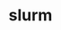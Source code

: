 ---
title: "slurm"
layout: cache
categories: [package, develop]
meta: {"versions": ["23-02-4-1"], "compilers": ["gcc@=11.1.0", "gcc@=11.3.0", "gcc@=11.4.0", "gcc@=7.5.0", "gcc@=9.4.0", "oneapi@=2023.2.0", "oneapi@=2023.2.1"], "oss": ["ubuntu18.04", "ubuntu20.04", "ubuntu22.04"], "platforms": ["linux"], "targets": ["aarch64", "neoverse_v1", "ppc64le", "x86_64_v3"], "stacks": ["e4s", "e4s-arm", "e4s-neoverse_v1", "e4s-oneapi", "e4s-power", "radiuss", "root", "tutorial"], "num_specs": 78, "num_specs_by_stack": {"root": 78, "radiuss": 13, "e4s-arm": 6, "e4s-neoverse_v1": 8, "e4s-power": 13, "e4s": 13, "e4s-oneapi": 12, "tutorial": 13}}
spec_details: [{"hash": "3owxaewdvks4i2jlm5e2annzexumovei", "compiler": "gcc@=7.5.0", "versions": ["23-02-4-1"], "os": "ubuntu18.04", "platform": "linux", "target": "x86_64_v3", "variants": ["build_system=autotools", "~gtk", "~hdf5", "~hwloc", "~mariadb", "~pmix", "+readline", "~restd", "sysconfdir=PREFIX/etc"], "stacks": ["root", "radiuss"], "size": "-", "tarball": "https://binaries.spack.io/develop/build_cache/linux-ubuntu18.04-x86_64_v3/gcc-7.5.0/slurm-23-02-4-1/linux-ubuntu18.04-x86_64_v3-gcc-7.5.0-slurm-23-02-4-1-3owxaewdvks4i2jlm5e2annzexumovei.spack"}, {"hash": "n2bjgrhhrwddkwyfhs27ho7insdvtbgw", "compiler": "gcc@=7.5.0", "versions": ["23-02-4-1"], "os": "ubuntu18.04", "platform": "linux", "target": "x86_64_v3", "variants": ["build_system=autotools", "~gtk", "~hdf5", "~hwloc", "~mariadb", "~pmix", "+readline", "~restd", "sysconfdir=PREFIX/etc"], "stacks": ["root", "radiuss"], "size": "-", "tarball": "https://binaries.spack.io/develop/build_cache/linux-ubuntu18.04-x86_64_v3/gcc-7.5.0/slurm-23-02-4-1/linux-ubuntu18.04-x86_64_v3-gcc-7.5.0-slurm-23-02-4-1-n2bjgrhhrwddkwyfhs27ho7insdvtbgw.spack"}, {"hash": "cbdfc65b4kijqskugrbftyl5s756rgfq", "compiler": "gcc@=7.5.0", "versions": ["23-02-4-1"], "os": "ubuntu18.04", "platform": "linux", "target": "x86_64_v3", "variants": ["build_system=autotools", "~gtk", "~hdf5", "~hwloc", "~mariadb", "~pmix", "+readline", "~restd", "sysconfdir=PREFIX/etc"], "stacks": ["root", "radiuss"], "size": "-", "tarball": "https://binaries.spack.io/develop/build_cache/linux-ubuntu18.04-x86_64_v3/gcc-7.5.0/slurm-23-02-4-1/linux-ubuntu18.04-x86_64_v3-gcc-7.5.0-slurm-23-02-4-1-cbdfc65b4kijqskugrbftyl5s756rgfq.spack"}, {"hash": "2q7zhaws22holjmdf4i6up33tnw3gsui", "compiler": "gcc@=7.5.0", "versions": ["23-02-4-1"], "os": "ubuntu18.04", "platform": "linux", "target": "x86_64_v3", "variants": ["build_system=autotools", "~gtk", "~hdf5", "~hwloc", "~mariadb", "~pmix", "+readline", "~restd", "sysconfdir=PREFIX/etc"], "stacks": ["root", "radiuss"], "size": "-", "tarball": "https://binaries.spack.io/develop/build_cache/linux-ubuntu18.04-x86_64_v3/gcc-7.5.0/slurm-23-02-4-1/linux-ubuntu18.04-x86_64_v3-gcc-7.5.0-slurm-23-02-4-1-2q7zhaws22holjmdf4i6up33tnw3gsui.spack"}, {"hash": "t65meoowscskxndtrjjoy5qei5jzcc4m", "compiler": "gcc@=7.5.0", "versions": ["23-02-4-1"], "os": "ubuntu18.04", "platform": "linux", "target": "x86_64_v3", "variants": ["build_system=autotools", "~gtk", "~hdf5", "~hwloc", "~mariadb", "~pmix", "+readline", "~restd", "sysconfdir=PREFIX/etc"], "stacks": ["root", "radiuss"], "size": "-", "tarball": "https://binaries.spack.io/develop/build_cache/linux-ubuntu18.04-x86_64_v3/gcc-7.5.0/slurm-23-02-4-1/linux-ubuntu18.04-x86_64_v3-gcc-7.5.0-slurm-23-02-4-1-t65meoowscskxndtrjjoy5qei5jzcc4m.spack"}, {"hash": "54nubkt2lnbqbd7watoifsrj3s2pwjee", "compiler": "gcc@=7.5.0", "versions": ["23-02-4-1"], "os": "ubuntu18.04", "platform": "linux", "target": "x86_64_v3", "variants": ["build_system=autotools", "~gtk", "~hdf5", "~hwloc", "~mariadb", "~pmix", "+readline", "~restd", "sysconfdir=PREFIX/etc"], "stacks": ["root", "radiuss"], "size": "-", "tarball": "https://binaries.spack.io/develop/build_cache/linux-ubuntu18.04-x86_64_v3/gcc-7.5.0/slurm-23-02-4-1/linux-ubuntu18.04-x86_64_v3-gcc-7.5.0-slurm-23-02-4-1-54nubkt2lnbqbd7watoifsrj3s2pwjee.spack"}, {"hash": "xmrjvsaocdmstx5tlgdy3wnugbypvcra", "compiler": "gcc@=7.5.0", "versions": ["23-02-4-1"], "os": "ubuntu18.04", "platform": "linux", "target": "x86_64_v3", "variants": ["build_system=autotools", "~gtk", "~hdf5", "~hwloc", "~mariadb", "~pmix", "+readline", "~restd", "sysconfdir=PREFIX/etc"], "stacks": ["root", "radiuss"], "size": "-", "tarball": "https://binaries.spack.io/develop/build_cache/linux-ubuntu18.04-x86_64_v3/gcc-7.5.0/slurm-23-02-4-1/linux-ubuntu18.04-x86_64_v3-gcc-7.5.0-slurm-23-02-4-1-xmrjvsaocdmstx5tlgdy3wnugbypvcra.spack"}, {"hash": "upw3gdywrj722cto2efga55ada63maeh", "compiler": "gcc@=7.5.0", "versions": ["23-02-4-1"], "os": "ubuntu18.04", "platform": "linux", "target": "x86_64_v3", "variants": ["build_system=autotools", "~gtk", "~hdf5", "~hwloc", "~mariadb", "~pmix", "+readline", "~restd", "sysconfdir=PREFIX/etc"], "stacks": ["root", "radiuss"], "size": "-", "tarball": "https://binaries.spack.io/develop/build_cache/linux-ubuntu18.04-x86_64_v3/gcc-7.5.0/slurm-23-02-4-1/linux-ubuntu18.04-x86_64_v3-gcc-7.5.0-slurm-23-02-4-1-upw3gdywrj722cto2efga55ada63maeh.spack"}, {"hash": "7wxvrlwoqgvwqotimerqxjfmkkvi3kz2", "compiler": "gcc@=7.5.0", "versions": ["23-02-4-1"], "os": "ubuntu18.04", "platform": "linux", "target": "x86_64_v3", "variants": ["build_system=autotools", "~gtk", "~hdf5", "~hwloc", "~mariadb", "~pmix", "+readline", "~restd", "sysconfdir=PREFIX/etc"], "stacks": ["root", "radiuss"], "size": "-", "tarball": "https://binaries.spack.io/develop/build_cache/linux-ubuntu18.04-x86_64_v3/gcc-7.5.0/slurm-23-02-4-1/linux-ubuntu18.04-x86_64_v3-gcc-7.5.0-slurm-23-02-4-1-7wxvrlwoqgvwqotimerqxjfmkkvi3kz2.spack"}, {"hash": "24icilatxnaduw2hbqi3pfqqmdczcx43", "compiler": "gcc@=7.5.0", "versions": ["23-02-4-1"], "os": "ubuntu18.04", "platform": "linux", "target": "x86_64_v3", "variants": ["build_system=autotools", "~gtk", "~hdf5", "~hwloc", "~mariadb", "~pmix", "+readline", "~restd", "sysconfdir=PREFIX/etc"], "stacks": ["root", "radiuss"], "size": "-", "tarball": "https://binaries.spack.io/develop/build_cache/linux-ubuntu18.04-x86_64_v3/gcc-7.5.0/slurm-23-02-4-1/linux-ubuntu18.04-x86_64_v3-gcc-7.5.0-slurm-23-02-4-1-24icilatxnaduw2hbqi3pfqqmdczcx43.spack"}, {"hash": "staqrwd7tomxaeihmtwccghg7obcrnwz", "compiler": "gcc@=7.5.0", "versions": ["23-02-4-1"], "os": "ubuntu18.04", "platform": "linux", "target": "x86_64_v3", "variants": ["build_system=autotools", "~gtk", "~hdf5", "~hwloc", "~mariadb", "~pmix", "+readline", "~restd", "sysconfdir=PREFIX/etc"], "stacks": ["root", "radiuss"], "size": "-", "tarball": "https://binaries.spack.io/develop/build_cache/linux-ubuntu18.04-x86_64_v3/gcc-7.5.0/slurm-23-02-4-1/linux-ubuntu18.04-x86_64_v3-gcc-7.5.0-slurm-23-02-4-1-staqrwd7tomxaeihmtwccghg7obcrnwz.spack"}, {"hash": "t5brhtc4lu42afocodiol2d4bl252ams", "compiler": "gcc@=7.5.0", "versions": ["23-02-4-1"], "os": "ubuntu18.04", "platform": "linux", "target": "x86_64_v3", "variants": ["build_system=autotools", "~gtk", "~hdf5", "~hwloc", "~mariadb", "~pmix", "+readline", "~restd", "sysconfdir=PREFIX/etc"], "stacks": ["root", "radiuss"], "size": "-", "tarball": "https://binaries.spack.io/develop/build_cache/linux-ubuntu18.04-x86_64_v3/gcc-7.5.0/slurm-23-02-4-1/linux-ubuntu18.04-x86_64_v3-gcc-7.5.0-slurm-23-02-4-1-t5brhtc4lu42afocodiol2d4bl252ams.spack"}, {"hash": "7zc7756glo3hqynk4n5sq2pi2qkds6k7", "compiler": "gcc@=7.5.0", "versions": ["23-02-4-1"], "os": "ubuntu18.04", "platform": "linux", "target": "x86_64_v3", "variants": ["build_system=autotools", "~gtk", "~hdf5", "~hwloc", "~mariadb", "~pmix", "+readline", "~restd", "sysconfdir=PREFIX/etc"], "stacks": ["root", "radiuss"], "size": "-", "tarball": "https://binaries.spack.io/develop/build_cache/linux-ubuntu18.04-x86_64_v3/gcc-7.5.0/slurm-23-02-4-1/linux-ubuntu18.04-x86_64_v3-gcc-7.5.0-slurm-23-02-4-1-7zc7756glo3hqynk4n5sq2pi2qkds6k7.spack"}, {"hash": "kez7t7kgpuhfk3m422xrqxl3jsdqdlx5", "compiler": "gcc@=11.4.0", "versions": ["23-02-4-1"], "os": "ubuntu20.04", "platform": "linux", "target": "aarch64", "variants": ["build_system=autotools", "~gtk", "~hdf5", "~hwloc", "~mariadb", "~pmix", "+readline", "~restd", "sysconfdir=PREFIX/etc"], "stacks": ["root", "e4s-arm"], "size": "-", "tarball": "https://binaries.spack.io/develop/build_cache/linux-ubuntu20.04-aarch64/gcc-11.4.0/slurm-23-02-4-1/linux-ubuntu20.04-aarch64-gcc-11.4.0-slurm-23-02-4-1-kez7t7kgpuhfk3m422xrqxl3jsdqdlx5.spack"}, {"hash": "zfu7xjml74ozr72cwfdv6kttjhvbufkg", "compiler": "gcc@=11.4.0", "versions": ["23-02-4-1"], "os": "ubuntu20.04", "platform": "linux", "target": "aarch64", "variants": ["build_system=autotools", "~gtk", "~hdf5", "~hwloc", "~mariadb", "~pmix", "+readline", "~restd", "sysconfdir=PREFIX/etc"], "stacks": ["root", "e4s-arm"], "size": "-", "tarball": "https://binaries.spack.io/develop/build_cache/linux-ubuntu20.04-aarch64/gcc-11.4.0/slurm-23-02-4-1/linux-ubuntu20.04-aarch64-gcc-11.4.0-slurm-23-02-4-1-zfu7xjml74ozr72cwfdv6kttjhvbufkg.spack"}, {"hash": "2awhkmjgzskhivmcoycyoi3wjhg3oimv", "compiler": "gcc@=11.4.0", "versions": ["23-02-4-1"], "os": "ubuntu20.04", "platform": "linux", "target": "aarch64", "variants": ["build_system=autotools", "~gtk", "~hdf5", "~hwloc", "~mariadb", "~pmix", "+readline", "~restd", "sysconfdir=PREFIX/etc"], "stacks": ["root", "e4s-arm"], "size": "-", "tarball": "https://binaries.spack.io/develop/build_cache/linux-ubuntu20.04-aarch64/gcc-11.4.0/slurm-23-02-4-1/linux-ubuntu20.04-aarch64-gcc-11.4.0-slurm-23-02-4-1-2awhkmjgzskhivmcoycyoi3wjhg3oimv.spack"}, {"hash": "gu5cv522lvaeibdwqht7tifw4bnxyoyy", "compiler": "gcc@=11.4.0", "versions": ["23-02-4-1"], "os": "ubuntu20.04", "platform": "linux", "target": "aarch64", "variants": ["build_system=autotools", "~gtk", "~hdf5", "~hwloc", "~mariadb", "~pmix", "+readline", "~restd", "sysconfdir=PREFIX/etc"], "stacks": ["root", "e4s-arm"], "size": "-", "tarball": "https://binaries.spack.io/develop/build_cache/linux-ubuntu20.04-aarch64/gcc-11.4.0/slurm-23-02-4-1/linux-ubuntu20.04-aarch64-gcc-11.4.0-slurm-23-02-4-1-gu5cv522lvaeibdwqht7tifw4bnxyoyy.spack"}, {"hash": "uqyj67t37l62odzz2xfehdoztwa2soun", "compiler": "gcc@=11.4.0", "versions": ["23-02-4-1"], "os": "ubuntu20.04", "platform": "linux", "target": "aarch64", "variants": ["build_system=autotools", "~gtk", "~hdf5", "~hwloc", "~mariadb", "~pmix", "+readline", "~restd", "sysconfdir=PREFIX/etc"], "stacks": ["root", "e4s-arm"], "size": "-", "tarball": "https://binaries.spack.io/develop/build_cache/linux-ubuntu20.04-aarch64/gcc-11.4.0/slurm-23-02-4-1/linux-ubuntu20.04-aarch64-gcc-11.4.0-slurm-23-02-4-1-uqyj67t37l62odzz2xfehdoztwa2soun.spack"}, {"hash": "ujd7snrfm234zbzy46zrbnq3abrlvlzn", "compiler": "gcc@=11.4.0", "versions": ["23-02-4-1"], "os": "ubuntu20.04", "platform": "linux", "target": "aarch64", "variants": ["build_system=autotools", "~gtk", "~hdf5", "~hwloc", "~mariadb", "~pmix", "+readline", "~restd", "sysconfdir=PREFIX/etc"], "stacks": ["root", "e4s-arm"], "size": "-", "tarball": "https://binaries.spack.io/develop/build_cache/linux-ubuntu20.04-aarch64/gcc-11.4.0/slurm-23-02-4-1/linux-ubuntu20.04-aarch64-gcc-11.4.0-slurm-23-02-4-1-ujd7snrfm234zbzy46zrbnq3abrlvlzn.spack"}, {"hash": "mvp3azdbxl24fsy7eevptft65hgvl5hp", "compiler": "gcc@=11.4.0", "versions": ["23-02-4-1"], "os": "ubuntu20.04", "platform": "linux", "target": "neoverse_v1", "variants": ["build_system=autotools", "~gtk", "~hdf5", "~hwloc", "~mariadb", "~pmix", "+readline", "~restd", "sysconfdir=PREFIX/etc"], "stacks": ["root", "e4s-neoverse_v1"], "size": "-", "tarball": "https://binaries.spack.io/develop/build_cache/linux-ubuntu20.04-neoverse_v1/gcc-11.4.0/slurm-23-02-4-1/linux-ubuntu20.04-neoverse_v1-gcc-11.4.0-slurm-23-02-4-1-mvp3azdbxl24fsy7eevptft65hgvl5hp.spack"}, {"hash": "dmapljsz265cdzweit2rc2hei6f2fpai", "compiler": "gcc@=11.4.0", "versions": ["23-02-4-1"], "os": "ubuntu20.04", "platform": "linux", "target": "neoverse_v1", "variants": ["build_system=autotools", "~gtk", "~hdf5", "~hwloc", "~mariadb", "~pmix", "+readline", "~restd", "sysconfdir=PREFIX/etc"], "stacks": ["root", "e4s-neoverse_v1"], "size": "-", "tarball": "https://binaries.spack.io/develop/build_cache/linux-ubuntu20.04-neoverse_v1/gcc-11.4.0/slurm-23-02-4-1/linux-ubuntu20.04-neoverse_v1-gcc-11.4.0-slurm-23-02-4-1-dmapljsz265cdzweit2rc2hei6f2fpai.spack"}, {"hash": "y66hxqm6zsmixh2nt6ndebk46lyzeycj", "compiler": "gcc@=11.4.0", "versions": ["23-02-4-1"], "os": "ubuntu20.04", "platform": "linux", "target": "neoverse_v1", "variants": ["build_system=autotools", "~gtk", "~hdf5", "~hwloc", "~mariadb", "~pmix", "+readline", "~restd", "sysconfdir=PREFIX/etc"], "stacks": ["root", "e4s-neoverse_v1"], "size": "-", "tarball": "https://binaries.spack.io/develop/build_cache/linux-ubuntu20.04-neoverse_v1/gcc-11.4.0/slurm-23-02-4-1/linux-ubuntu20.04-neoverse_v1-gcc-11.4.0-slurm-23-02-4-1-y66hxqm6zsmixh2nt6ndebk46lyzeycj.spack"}, {"hash": "4pcvoie7ybihbsjvwjb4vuol632hvsl6", "compiler": "gcc@=11.4.0", "versions": ["23-02-4-1"], "os": "ubuntu20.04", "platform": "linux", "target": "neoverse_v1", "variants": ["build_system=autotools", "~gtk", "~hdf5", "~hwloc", "~mariadb", "~pmix", "+readline", "~restd", "sysconfdir=PREFIX/etc"], "stacks": ["root", "e4s-neoverse_v1"], "size": "-", "tarball": "https://binaries.spack.io/develop/build_cache/linux-ubuntu20.04-neoverse_v1/gcc-11.4.0/slurm-23-02-4-1/linux-ubuntu20.04-neoverse_v1-gcc-11.4.0-slurm-23-02-4-1-4pcvoie7ybihbsjvwjb4vuol632hvsl6.spack"}, {"hash": "psvbu4wbgwu7jbti4ojbjtb3caawrepq", "compiler": "gcc@=11.4.0", "versions": ["23-02-4-1"], "os": "ubuntu20.04", "platform": "linux", "target": "neoverse_v1", "variants": ["build_system=autotools", "~gtk", "~hdf5", "~hwloc", "~mariadb", "~pmix", "+readline", "~restd", "sysconfdir=PREFIX/etc"], "stacks": ["root", "e4s-neoverse_v1"], "size": "-", "tarball": "https://binaries.spack.io/develop/build_cache/linux-ubuntu20.04-neoverse_v1/gcc-11.4.0/slurm-23-02-4-1/linux-ubuntu20.04-neoverse_v1-gcc-11.4.0-slurm-23-02-4-1-psvbu4wbgwu7jbti4ojbjtb3caawrepq.spack"}, {"hash": "auhzryeks753akbmhxzggnjagyi5og7k", "compiler": "gcc@=11.4.0", "versions": ["23-02-4-1"], "os": "ubuntu20.04", "platform": "linux", "target": "neoverse_v1", "variants": ["build_system=autotools", "~gtk", "~hdf5", "~hwloc", "~mariadb", "~pmix", "+readline", "~restd", "sysconfdir=PREFIX/etc"], "stacks": ["root", "e4s-neoverse_v1"], "size": "-", "tarball": "https://binaries.spack.io/develop/build_cache/linux-ubuntu20.04-neoverse_v1/gcc-11.4.0/slurm-23-02-4-1/linux-ubuntu20.04-neoverse_v1-gcc-11.4.0-slurm-23-02-4-1-auhzryeks753akbmhxzggnjagyi5og7k.spack"}, {"hash": "ljywyqqbhm2n4dwx42kyos4oiasiyj2e", "compiler": "gcc@=11.4.0", "versions": ["23-02-4-1"], "os": "ubuntu20.04", "platform": "linux", "target": "neoverse_v1", "variants": ["build_system=autotools", "~gtk", "~hdf5", "~hwloc", "~mariadb", "~pmix", "+readline", "~restd", "sysconfdir=PREFIX/etc"], "stacks": ["root", "e4s-neoverse_v1"], "size": "-", "tarball": "https://binaries.spack.io/develop/build_cache/linux-ubuntu20.04-neoverse_v1/gcc-11.4.0/slurm-23-02-4-1/linux-ubuntu20.04-neoverse_v1-gcc-11.4.0-slurm-23-02-4-1-ljywyqqbhm2n4dwx42kyos4oiasiyj2e.spack"}, {"hash": "la73ojjnawve5cjvnkkbv3fmoxgptkkn", "compiler": "gcc@=11.4.0", "versions": ["23-02-4-1"], "os": "ubuntu20.04", "platform": "linux", "target": "neoverse_v1", "variants": ["build_system=autotools", "~gtk", "~hdf5", "~hwloc", "~mariadb", "~pmix", "+readline", "~restd", "sysconfdir=PREFIX/etc"], "stacks": ["root", "e4s-neoverse_v1"], "size": "-", "tarball": "https://binaries.spack.io/develop/build_cache/linux-ubuntu20.04-neoverse_v1/gcc-11.4.0/slurm-23-02-4-1/linux-ubuntu20.04-neoverse_v1-gcc-11.4.0-slurm-23-02-4-1-la73ojjnawve5cjvnkkbv3fmoxgptkkn.spack"}, {"hash": "2gsltldcxt3ntzycosjh3n7rbrvbwqqx", "compiler": "gcc@=11.1.0", "versions": ["23-02-4-1"], "os": "ubuntu20.04", "platform": "linux", "target": "ppc64le", "variants": ["build_system=autotools", "~gtk", "~hdf5", "~hwloc", "~mariadb", "~pmix", "+readline", "~restd", "sysconfdir=PREFIX/etc"], "stacks": ["root", "e4s-power"], "size": "-", "tarball": "https://binaries.spack.io/develop/build_cache/linux-ubuntu20.04-ppc64le/gcc-11.1.0/slurm-23-02-4-1/linux-ubuntu20.04-ppc64le-gcc-11.1.0-slurm-23-02-4-1-2gsltldcxt3ntzycosjh3n7rbrvbwqqx.spack"}, {"hash": "owqrmimpe7lhjuxmmcrnes42nna23ehe", "compiler": "gcc@=9.4.0", "versions": ["23-02-4-1"], "os": "ubuntu20.04", "platform": "linux", "target": "ppc64le", "variants": ["build_system=autotools", "~gtk", "~hdf5", "~hwloc", "~mariadb", "~pmix", "+readline", "~restd", "sysconfdir=PREFIX/etc"], "stacks": ["root", "e4s-power"], "size": "-", "tarball": "https://binaries.spack.io/develop/build_cache/linux-ubuntu20.04-ppc64le/gcc-9.4.0/slurm-23-02-4-1/linux-ubuntu20.04-ppc64le-gcc-9.4.0-slurm-23-02-4-1-owqrmimpe7lhjuxmmcrnes42nna23ehe.spack"}, {"hash": "tk6gwjihhuhjyxsu4dmzo5injzho5f55", "compiler": "gcc@=9.4.0", "versions": ["23-02-4-1"], "os": "ubuntu20.04", "platform": "linux", "target": "ppc64le", "variants": ["build_system=autotools", "~gtk", "~hdf5", "~hwloc", "~mariadb", "~pmix", "+readline", "~restd", "sysconfdir=PREFIX/etc"], "stacks": ["root", "e4s-power"], "size": "-", "tarball": "https://binaries.spack.io/develop/build_cache/linux-ubuntu20.04-ppc64le/gcc-9.4.0/slurm-23-02-4-1/linux-ubuntu20.04-ppc64le-gcc-9.4.0-slurm-23-02-4-1-tk6gwjihhuhjyxsu4dmzo5injzho5f55.spack"}, {"hash": "gsx4ywh3vrzxzqdckfajympmwik4wusn", "compiler": "gcc@=9.4.0", "versions": ["23-02-4-1"], "os": "ubuntu20.04", "platform": "linux", "target": "ppc64le", "variants": ["build_system=autotools", "~gtk", "~hdf5", "~hwloc", "~mariadb", "~pmix", "+readline", "~restd", "sysconfdir=PREFIX/etc"], "stacks": ["root", "e4s-power"], "size": "-", "tarball": "https://binaries.spack.io/develop/build_cache/linux-ubuntu20.04-ppc64le/gcc-9.4.0/slurm-23-02-4-1/linux-ubuntu20.04-ppc64le-gcc-9.4.0-slurm-23-02-4-1-gsx4ywh3vrzxzqdckfajympmwik4wusn.spack"}, {"hash": "5ybo3rfut5bzofvec7rvwzyfyz7r72gn", "compiler": "gcc@=9.4.0", "versions": ["23-02-4-1"], "os": "ubuntu20.04", "platform": "linux", "target": "ppc64le", "variants": ["build_system=autotools", "~gtk", "~hdf5", "~hwloc", "~mariadb", "~pmix", "+readline", "~restd", "sysconfdir=PREFIX/etc"], "stacks": ["root", "e4s-power"], "size": "-", "tarball": "https://binaries.spack.io/develop/build_cache/linux-ubuntu20.04-ppc64le/gcc-9.4.0/slurm-23-02-4-1/linux-ubuntu20.04-ppc64le-gcc-9.4.0-slurm-23-02-4-1-5ybo3rfut5bzofvec7rvwzyfyz7r72gn.spack"}, {"hash": "shk3ug2cu2pnxsr4rlf3xzzf626m2nl6", "compiler": "gcc@=9.4.0", "versions": ["23-02-4-1"], "os": "ubuntu20.04", "platform": "linux", "target": "ppc64le", "variants": ["build_system=autotools", "~gtk", "~hdf5", "~hwloc", "~mariadb", "~pmix", "+readline", "~restd", "sysconfdir=PREFIX/etc"], "stacks": ["root", "e4s-power"], "size": "-", "tarball": "https://binaries.spack.io/develop/build_cache/linux-ubuntu20.04-ppc64le/gcc-9.4.0/slurm-23-02-4-1/linux-ubuntu20.04-ppc64le-gcc-9.4.0-slurm-23-02-4-1-shk3ug2cu2pnxsr4rlf3xzzf626m2nl6.spack"}, {"hash": "644rvewpq7hzabx7cd2weg5l74jr47dh", "compiler": "gcc@=9.4.0", "versions": ["23-02-4-1"], "os": "ubuntu20.04", "platform": "linux", "target": "ppc64le", "variants": ["build_system=autotools", "~gtk", "~hdf5", "~hwloc", "~mariadb", "~pmix", "+readline", "~restd", "sysconfdir=PREFIX/etc"], "stacks": ["root", "e4s-power"], "size": "-", "tarball": "https://binaries.spack.io/develop/build_cache/linux-ubuntu20.04-ppc64le/gcc-9.4.0/slurm-23-02-4-1/linux-ubuntu20.04-ppc64le-gcc-9.4.0-slurm-23-02-4-1-644rvewpq7hzabx7cd2weg5l74jr47dh.spack"}, {"hash": "b7antjoynjznm777tlwifvs6pwkvjrsm", "compiler": "gcc@=9.4.0", "versions": ["23-02-4-1"], "os": "ubuntu20.04", "platform": "linux", "target": "ppc64le", "variants": ["build_system=autotools", "~gtk", "~hdf5", "~hwloc", "~mariadb", "~pmix", "+readline", "~restd", "sysconfdir=PREFIX/etc"], "stacks": ["root", "e4s-power"], "size": "-", "tarball": "https://binaries.spack.io/develop/build_cache/linux-ubuntu20.04-ppc64le/gcc-9.4.0/slurm-23-02-4-1/linux-ubuntu20.04-ppc64le-gcc-9.4.0-slurm-23-02-4-1-b7antjoynjznm777tlwifvs6pwkvjrsm.spack"}, {"hash": "kam7qnl3prq4inbk4c4u2uysvwqdhbvc", "compiler": "gcc@=9.4.0", "versions": ["23-02-4-1"], "os": "ubuntu20.04", "platform": "linux", "target": "ppc64le", "variants": ["build_system=autotools", "~gtk", "~hdf5", "~hwloc", "~mariadb", "~pmix", "+readline", "~restd", "sysconfdir=PREFIX/etc"], "stacks": ["root", "e4s-power"], "size": "-", "tarball": "https://binaries.spack.io/develop/build_cache/linux-ubuntu20.04-ppc64le/gcc-9.4.0/slurm-23-02-4-1/linux-ubuntu20.04-ppc64le-gcc-9.4.0-slurm-23-02-4-1-kam7qnl3prq4inbk4c4u2uysvwqdhbvc.spack"}, {"hash": "gvveebkk4asoyf7kocdxunbhe2prmzfy", "compiler": "gcc@=9.4.0", "versions": ["23-02-4-1"], "os": "ubuntu20.04", "platform": "linux", "target": "ppc64le", "variants": ["build_system=autotools", "~gtk", "~hdf5", "~hwloc", "~mariadb", "~pmix", "+readline", "~restd", "sysconfdir=PREFIX/etc"], "stacks": ["root", "e4s-power"], "size": "-", "tarball": "https://binaries.spack.io/develop/build_cache/linux-ubuntu20.04-ppc64le/gcc-9.4.0/slurm-23-02-4-1/linux-ubuntu20.04-ppc64le-gcc-9.4.0-slurm-23-02-4-1-gvveebkk4asoyf7kocdxunbhe2prmzfy.spack"}, {"hash": "dcbsmufyqqrgt5mrk7ozuahcl6qpylds", "compiler": "gcc@=9.4.0", "versions": ["23-02-4-1"], "os": "ubuntu20.04", "platform": "linux", "target": "ppc64le", "variants": ["build_system=autotools", "~gtk", "~hdf5", "~hwloc", "~mariadb", "~pmix", "+readline", "~restd", "sysconfdir=PREFIX/etc"], "stacks": ["root", "e4s-power"], "size": "-", "tarball": "https://binaries.spack.io/develop/build_cache/linux-ubuntu20.04-ppc64le/gcc-9.4.0/slurm-23-02-4-1/linux-ubuntu20.04-ppc64le-gcc-9.4.0-slurm-23-02-4-1-dcbsmufyqqrgt5mrk7ozuahcl6qpylds.spack"}, {"hash": "vapae4czdxbvnuce457l2g6vlitpt3pr", "compiler": "gcc@=9.4.0", "versions": ["23-02-4-1"], "os": "ubuntu20.04", "platform": "linux", "target": "ppc64le", "variants": ["build_system=autotools", "~gtk", "~hdf5", "~hwloc", "~mariadb", "~pmix", "+readline", "~restd", "sysconfdir=PREFIX/etc"], "stacks": ["root", "e4s-power"], "size": "-", "tarball": "https://binaries.spack.io/develop/build_cache/linux-ubuntu20.04-ppc64le/gcc-9.4.0/slurm-23-02-4-1/linux-ubuntu20.04-ppc64le-gcc-9.4.0-slurm-23-02-4-1-vapae4czdxbvnuce457l2g6vlitpt3pr.spack"}, {"hash": "zeszlx7fdsobi36edcnv2mpzc6ma5eui", "compiler": "gcc@=9.4.0", "versions": ["23-02-4-1"], "os": "ubuntu20.04", "platform": "linux", "target": "ppc64le", "variants": ["build_system=autotools", "~gtk", "~hdf5", "~hwloc", "~mariadb", "~pmix", "+readline", "~restd", "sysconfdir=PREFIX/etc"], "stacks": ["root", "e4s-power"], "size": "-", "tarball": "https://binaries.spack.io/develop/build_cache/linux-ubuntu20.04-ppc64le/gcc-9.4.0/slurm-23-02-4-1/linux-ubuntu20.04-ppc64le-gcc-9.4.0-slurm-23-02-4-1-zeszlx7fdsobi36edcnv2mpzc6ma5eui.spack"}, {"hash": "o3okffpfgvy35jex5wnp665llscsosbt", "compiler": "gcc@=11.1.0", "versions": ["23-02-4-1"], "os": "ubuntu20.04", "platform": "linux", "target": "x86_64_v3", "variants": ["build_system=autotools", "~gtk", "~hdf5", "~hwloc", "~mariadb", "~pmix", "+readline", "~restd", "sysconfdir=PREFIX/etc"], "stacks": ["root", "e4s"], "size": "-", "tarball": "https://binaries.spack.io/develop/build_cache/linux-ubuntu20.04-x86_64_v3/gcc-11.1.0/slurm-23-02-4-1/linux-ubuntu20.04-x86_64_v3-gcc-11.1.0-slurm-23-02-4-1-o3okffpfgvy35jex5wnp665llscsosbt.spack"}, {"hash": "gkuinlvephqday6nrycrl4ol3rtrgpiw", "compiler": "gcc@=11.4.0", "versions": ["23-02-4-1"], "os": "ubuntu20.04", "platform": "linux", "target": "x86_64_v3", "variants": ["build_system=autotools", "~gtk", "~hdf5", "~hwloc", "~mariadb", "~pmix", "+readline", "~restd", "sysconfdir=PREFIX/etc"], "stacks": ["root", "e4s"], "size": "-", "tarball": "https://binaries.spack.io/develop/build_cache/linux-ubuntu20.04-x86_64_v3/gcc-11.4.0/slurm-23-02-4-1/linux-ubuntu20.04-x86_64_v3-gcc-11.4.0-slurm-23-02-4-1-gkuinlvephqday6nrycrl4ol3rtrgpiw.spack"}, {"hash": "qihmxq4veqng5uv7liwhhzesdv3alixe", "compiler": "gcc@=11.4.0", "versions": ["23-02-4-1"], "os": "ubuntu20.04", "platform": "linux", "target": "x86_64_v3", "variants": ["build_system=autotools", "~gtk", "~hdf5", "~hwloc", "~mariadb", "~pmix", "+readline", "~restd", "sysconfdir=PREFIX/etc"], "stacks": ["root", "e4s"], "size": "-", "tarball": "https://binaries.spack.io/develop/build_cache/linux-ubuntu20.04-x86_64_v3/gcc-11.4.0/slurm-23-02-4-1/linux-ubuntu20.04-x86_64_v3-gcc-11.4.0-slurm-23-02-4-1-qihmxq4veqng5uv7liwhhzesdv3alixe.spack"}, {"hash": "czwvf42jv4il6gbybyy7maf3xpx7g7yf", "compiler": "gcc@=11.4.0", "versions": ["23-02-4-1"], "os": "ubuntu20.04", "platform": "linux", "target": "x86_64_v3", "variants": ["build_system=autotools", "~gtk", "~hdf5", "~hwloc", "~mariadb", "~pmix", "+readline", "~restd", "sysconfdir=PREFIX/etc"], "stacks": ["root", "e4s"], "size": "-", "tarball": "https://binaries.spack.io/develop/build_cache/linux-ubuntu20.04-x86_64_v3/gcc-11.4.0/slurm-23-02-4-1/linux-ubuntu20.04-x86_64_v3-gcc-11.4.0-slurm-23-02-4-1-czwvf42jv4il6gbybyy7maf3xpx7g7yf.spack"}, {"hash": "adrclmmntzrxtt4jcf445kjyobwjozkj", "compiler": "gcc@=11.4.0", "versions": ["23-02-4-1"], "os": "ubuntu20.04", "platform": "linux", "target": "x86_64_v3", "variants": ["build_system=autotools", "~gtk", "~hdf5", "~hwloc", "~mariadb", "~pmix", "+readline", "~restd", "sysconfdir=PREFIX/etc"], "stacks": ["root", "e4s"], "size": "-", "tarball": "https://binaries.spack.io/develop/build_cache/linux-ubuntu20.04-x86_64_v3/gcc-11.4.0/slurm-23-02-4-1/linux-ubuntu20.04-x86_64_v3-gcc-11.4.0-slurm-23-02-4-1-adrclmmntzrxtt4jcf445kjyobwjozkj.spack"}, {"hash": "v7iuzbjgyts6zwsdfexs44tn7q35kiij", "compiler": "gcc@=11.4.0", "versions": ["23-02-4-1"], "os": "ubuntu20.04", "platform": "linux", "target": "x86_64_v3", "variants": ["build_system=autotools", "~gtk", "~hdf5", "~hwloc", "~mariadb", "~pmix", "+readline", "~restd", "sysconfdir=PREFIX/etc"], "stacks": ["root", "e4s"], "size": "-", "tarball": "https://binaries.spack.io/develop/build_cache/linux-ubuntu20.04-x86_64_v3/gcc-11.4.0/slurm-23-02-4-1/linux-ubuntu20.04-x86_64_v3-gcc-11.4.0-slurm-23-02-4-1-v7iuzbjgyts6zwsdfexs44tn7q35kiij.spack"}, {"hash": "tejy77his3te455hmlclms5jfrzfyupc", "compiler": "gcc@=11.4.0", "versions": ["23-02-4-1"], "os": "ubuntu20.04", "platform": "linux", "target": "x86_64_v3", "variants": ["build_system=autotools", "~gtk", "~hdf5", "~hwloc", "~mariadb", "~pmix", "+readline", "~restd", "sysconfdir=PREFIX/etc"], "stacks": ["root", "e4s"], "size": "-", "tarball": "https://binaries.spack.io/develop/build_cache/linux-ubuntu20.04-x86_64_v3/gcc-11.4.0/slurm-23-02-4-1/linux-ubuntu20.04-x86_64_v3-gcc-11.4.0-slurm-23-02-4-1-tejy77his3te455hmlclms5jfrzfyupc.spack"}, {"hash": "c3bpq6mj63x76nexdsaxpemqceysw37k", "compiler": "gcc@=11.4.0", "versions": ["23-02-4-1"], "os": "ubuntu20.04", "platform": "linux", "target": "x86_64_v3", "variants": ["build_system=autotools", "~gtk", "~hdf5", "~hwloc", "~mariadb", "~pmix", "+readline", "~restd", "sysconfdir=PREFIX/etc"], "stacks": ["root", "e4s"], "size": "-", "tarball": "https://binaries.spack.io/develop/build_cache/linux-ubuntu20.04-x86_64_v3/gcc-11.4.0/slurm-23-02-4-1/linux-ubuntu20.04-x86_64_v3-gcc-11.4.0-slurm-23-02-4-1-c3bpq6mj63x76nexdsaxpemqceysw37k.spack"}, {"hash": "bewzie2tyrytvx4xs4vzt6xgzjoylw7l", "compiler": "gcc@=11.4.0", "versions": ["23-02-4-1"], "os": "ubuntu20.04", "platform": "linux", "target": "x86_64_v3", "variants": ["build_system=autotools", "~gtk", "~hdf5", "~hwloc", "~mariadb", "~pmix", "+readline", "~restd", "sysconfdir=PREFIX/etc"], "stacks": ["root", "e4s"], "size": "-", "tarball": "https://binaries.spack.io/develop/build_cache/linux-ubuntu20.04-x86_64_v3/gcc-11.4.0/slurm-23-02-4-1/linux-ubuntu20.04-x86_64_v3-gcc-11.4.0-slurm-23-02-4-1-bewzie2tyrytvx4xs4vzt6xgzjoylw7l.spack"}, {"hash": "bgzys52ntiqbsc2kz2ilhzabc56tjstb", "compiler": "gcc@=11.4.0", "versions": ["23-02-4-1"], "os": "ubuntu20.04", "platform": "linux", "target": "x86_64_v3", "variants": ["build_system=autotools", "~gtk", "~hdf5", "~hwloc", "~mariadb", "~pmix", "+readline", "~restd", "sysconfdir=PREFIX/etc"], "stacks": ["root", "e4s"], "size": "-", "tarball": "https://binaries.spack.io/develop/build_cache/linux-ubuntu20.04-x86_64_v3/gcc-11.4.0/slurm-23-02-4-1/linux-ubuntu20.04-x86_64_v3-gcc-11.4.0-slurm-23-02-4-1-bgzys52ntiqbsc2kz2ilhzabc56tjstb.spack"}, {"hash": "cgazydz574sm4jndrdg2hutcqqcmfcak", "compiler": "gcc@=11.4.0", "versions": ["23-02-4-1"], "os": "ubuntu20.04", "platform": "linux", "target": "x86_64_v3", "variants": ["build_system=autotools", "~gtk", "~hdf5", "~hwloc", "~mariadb", "~pmix", "+readline", "~restd", "sysconfdir=PREFIX/etc"], "stacks": ["root", "e4s"], "size": "-", "tarball": "https://binaries.spack.io/develop/build_cache/linux-ubuntu20.04-x86_64_v3/gcc-11.4.0/slurm-23-02-4-1/linux-ubuntu20.04-x86_64_v3-gcc-11.4.0-slurm-23-02-4-1-cgazydz574sm4jndrdg2hutcqqcmfcak.spack"}, {"hash": "prhamh6w237gjesyfhfgngbs5ua7rkai", "compiler": "gcc@=11.4.0", "versions": ["23-02-4-1"], "os": "ubuntu20.04", "platform": "linux", "target": "x86_64_v3", "variants": ["build_system=autotools", "~gtk", "~hdf5", "~hwloc", "~mariadb", "~pmix", "+readline", "~restd", "sysconfdir=PREFIX/etc"], "stacks": ["root", "e4s"], "size": "-", "tarball": "https://binaries.spack.io/develop/build_cache/linux-ubuntu20.04-x86_64_v3/gcc-11.4.0/slurm-23-02-4-1/linux-ubuntu20.04-x86_64_v3-gcc-11.4.0-slurm-23-02-4-1-prhamh6w237gjesyfhfgngbs5ua7rkai.spack"}, {"hash": "e5dv2t56iphe2htciuk2acaest2pzm2p", "compiler": "gcc@=11.4.0", "versions": ["23-02-4-1"], "os": "ubuntu20.04", "platform": "linux", "target": "x86_64_v3", "variants": ["build_system=autotools", "~gtk", "~hdf5", "~hwloc", "~mariadb", "~pmix", "+readline", "~restd", "sysconfdir=PREFIX/etc"], "stacks": ["root", "e4s"], "size": "-", "tarball": "https://binaries.spack.io/develop/build_cache/linux-ubuntu20.04-x86_64_v3/gcc-11.4.0/slurm-23-02-4-1/linux-ubuntu20.04-x86_64_v3-gcc-11.4.0-slurm-23-02-4-1-e5dv2t56iphe2htciuk2acaest2pzm2p.spack"}, {"hash": "enu67ybn3pu2xbhniifkstsndicvbvo4", "compiler": "oneapi@=2023.2.0", "versions": ["23-02-4-1"], "os": "ubuntu20.04", "platform": "linux", "target": "x86_64_v3", "variants": ["build_system=autotools", "~gtk", "~hdf5", "~hwloc", "~mariadb", "~pmix", "+readline", "~restd", "sysconfdir=PREFIX/etc"], "stacks": ["root", "e4s-oneapi"], "size": "-", "tarball": "https://binaries.spack.io/develop/build_cache/linux-ubuntu20.04-x86_64_v3/oneapi-2023.2.0/slurm-23-02-4-1/linux-ubuntu20.04-x86_64_v3-oneapi-2023.2.0-slurm-23-02-4-1-enu67ybn3pu2xbhniifkstsndicvbvo4.spack"}, {"hash": "33udp2s4wu4fgynfw4dcbohshmq4mtrx", "compiler": "oneapi@=2023.2.1", "versions": ["23-02-4-1"], "os": "ubuntu20.04", "platform": "linux", "target": "x86_64_v3", "variants": ["build_system=autotools", "~gtk", "~hdf5", "~hwloc", "~mariadb", "~pmix", "+readline", "~restd", "sysconfdir=PREFIX/etc"], "stacks": ["root", "e4s-oneapi"], "size": "-", "tarball": "https://binaries.spack.io/develop/build_cache/linux-ubuntu20.04-x86_64_v3/oneapi-2023.2.1/slurm-23-02-4-1/linux-ubuntu20.04-x86_64_v3-oneapi-2023.2.1-slurm-23-02-4-1-33udp2s4wu4fgynfw4dcbohshmq4mtrx.spack"}, {"hash": "r7cpclfcrpu5tkuvmfqkeyatwrzrxkg4", "compiler": "oneapi@=2023.2.1", "versions": ["23-02-4-1"], "os": "ubuntu20.04", "platform": "linux", "target": "x86_64_v3", "variants": ["build_system=autotools", "~gtk", "~hdf5", "~hwloc", "~mariadb", "~pmix", "+readline", "~restd", "sysconfdir=PREFIX/etc"], "stacks": ["root", "e4s-oneapi"], "size": "-", "tarball": "https://binaries.spack.io/develop/build_cache/linux-ubuntu20.04-x86_64_v3/oneapi-2023.2.1/slurm-23-02-4-1/linux-ubuntu20.04-x86_64_v3-oneapi-2023.2.1-slurm-23-02-4-1-r7cpclfcrpu5tkuvmfqkeyatwrzrxkg4.spack"}, {"hash": "wnc5popck53ck4lavmtatwhjwldgcjga", "compiler": "oneapi@=2023.2.1", "versions": ["23-02-4-1"], "os": "ubuntu20.04", "platform": "linux", "target": "x86_64_v3", "variants": ["build_system=autotools", "~gtk", "~hdf5", "~hwloc", "~mariadb", "~pmix", "+readline", "~restd", "sysconfdir=PREFIX/etc"], "stacks": ["root", "e4s-oneapi"], "size": "-", "tarball": "https://binaries.spack.io/develop/build_cache/linux-ubuntu20.04-x86_64_v3/oneapi-2023.2.1/slurm-23-02-4-1/linux-ubuntu20.04-x86_64_v3-oneapi-2023.2.1-slurm-23-02-4-1-wnc5popck53ck4lavmtatwhjwldgcjga.spack"}, {"hash": "jjpwx65jbav576k2rsda2bl4dpo7lbbj", "compiler": "oneapi@=2023.2.1", "versions": ["23-02-4-1"], "os": "ubuntu20.04", "platform": "linux", "target": "x86_64_v3", "variants": ["build_system=autotools", "~gtk", "~hdf5", "~hwloc", "~mariadb", "~pmix", "+readline", "~restd", "sysconfdir=PREFIX/etc"], "stacks": ["root", "e4s-oneapi"], "size": "-", "tarball": "https://binaries.spack.io/develop/build_cache/linux-ubuntu20.04-x86_64_v3/oneapi-2023.2.1/slurm-23-02-4-1/linux-ubuntu20.04-x86_64_v3-oneapi-2023.2.1-slurm-23-02-4-1-jjpwx65jbav576k2rsda2bl4dpo7lbbj.spack"}, {"hash": "7h3psygedlozeuforc4tw7kebwhrado7", "compiler": "oneapi@=2023.2.1", "versions": ["23-02-4-1"], "os": "ubuntu20.04", "platform": "linux", "target": "x86_64_v3", "variants": ["build_system=autotools", "~gtk", "~hdf5", "~hwloc", "~mariadb", "~pmix", "+readline", "~restd", "sysconfdir=PREFIX/etc"], "stacks": ["root", "e4s-oneapi"], "size": "-", "tarball": "https://binaries.spack.io/develop/build_cache/linux-ubuntu20.04-x86_64_v3/oneapi-2023.2.1/slurm-23-02-4-1/linux-ubuntu20.04-x86_64_v3-oneapi-2023.2.1-slurm-23-02-4-1-7h3psygedlozeuforc4tw7kebwhrado7.spack"}, {"hash": "5qo274g37j6gnfkesiga4wephejxfqm6", "compiler": "oneapi@=2023.2.1", "versions": ["23-02-4-1"], "os": "ubuntu20.04", "platform": "linux", "target": "x86_64_v3", "variants": ["build_system=autotools", "~gtk", "~hdf5", "~hwloc", "~mariadb", "~pmix", "+readline", "~restd", "sysconfdir=PREFIX/etc"], "stacks": ["root", "e4s-oneapi"], "size": "-", "tarball": "https://binaries.spack.io/develop/build_cache/linux-ubuntu20.04-x86_64_v3/oneapi-2023.2.1/slurm-23-02-4-1/linux-ubuntu20.04-x86_64_v3-oneapi-2023.2.1-slurm-23-02-4-1-5qo274g37j6gnfkesiga4wephejxfqm6.spack"}, {"hash": "ejkcydvpbpjybdrnl63kcr4guqueqbhr", "compiler": "oneapi@=2023.2.1", "versions": ["23-02-4-1"], "os": "ubuntu20.04", "platform": "linux", "target": "x86_64_v3", "variants": ["build_system=autotools", "~gtk", "~hdf5", "~hwloc", "~mariadb", "~pmix", "+readline", "~restd", "sysconfdir=PREFIX/etc"], "stacks": ["root", "e4s-oneapi"], "size": "-", "tarball": "https://binaries.spack.io/develop/build_cache/linux-ubuntu20.04-x86_64_v3/oneapi-2023.2.1/slurm-23-02-4-1/linux-ubuntu20.04-x86_64_v3-oneapi-2023.2.1-slurm-23-02-4-1-ejkcydvpbpjybdrnl63kcr4guqueqbhr.spack"}, {"hash": "hsber4l2mqchth4qvdfa2tznjggfcwbr", "compiler": "oneapi@=2023.2.1", "versions": ["23-02-4-1"], "os": "ubuntu20.04", "platform": "linux", "target": "x86_64_v3", "variants": ["build_system=autotools", "~gtk", "~hdf5", "~hwloc", "~mariadb", "~pmix", "+readline", "~restd", "sysconfdir=PREFIX/etc"], "stacks": ["root", "e4s-oneapi"], "size": "-", "tarball": "https://binaries.spack.io/develop/build_cache/linux-ubuntu20.04-x86_64_v3/oneapi-2023.2.1/slurm-23-02-4-1/linux-ubuntu20.04-x86_64_v3-oneapi-2023.2.1-slurm-23-02-4-1-hsber4l2mqchth4qvdfa2tznjggfcwbr.spack"}, {"hash": "lyoi4rti67tpiktol4t56zzk7t3qfoao", "compiler": "oneapi@=2023.2.1", "versions": ["23-02-4-1"], "os": "ubuntu20.04", "platform": "linux", "target": "x86_64_v3", "variants": ["build_system=autotools", "~gtk", "~hdf5", "~hwloc", "~mariadb", "~pmix", "+readline", "~restd", "sysconfdir=PREFIX/etc"], "stacks": ["root", "e4s-oneapi"], "size": "-", "tarball": "https://binaries.spack.io/develop/build_cache/linux-ubuntu20.04-x86_64_v3/oneapi-2023.2.1/slurm-23-02-4-1/linux-ubuntu20.04-x86_64_v3-oneapi-2023.2.1-slurm-23-02-4-1-lyoi4rti67tpiktol4t56zzk7t3qfoao.spack"}, {"hash": "y4n67j7pmn56xl7ufaz7wigxj2tgro3d", "compiler": "oneapi@=2023.2.1", "versions": ["23-02-4-1"], "os": "ubuntu20.04", "platform": "linux", "target": "x86_64_v3", "variants": ["build_system=autotools", "~gtk", "~hdf5", "~hwloc", "~mariadb", "~pmix", "+readline", "~restd", "sysconfdir=PREFIX/etc"], "stacks": ["root", "e4s-oneapi"], "size": "-", "tarball": "https://binaries.spack.io/develop/build_cache/linux-ubuntu20.04-x86_64_v3/oneapi-2023.2.1/slurm-23-02-4-1/linux-ubuntu20.04-x86_64_v3-oneapi-2023.2.1-slurm-23-02-4-1-y4n67j7pmn56xl7ufaz7wigxj2tgro3d.spack"}, {"hash": "bsg5ldlkpupwzx6swqu76d5kb7z3gk4n", "compiler": "oneapi@=2023.2.1", "versions": ["23-02-4-1"], "os": "ubuntu20.04", "platform": "linux", "target": "x86_64_v3", "variants": ["build_system=autotools", "~gtk", "~hdf5", "~hwloc", "~mariadb", "~pmix", "+readline", "~restd", "sysconfdir=PREFIX/etc"], "stacks": ["root", "e4s-oneapi"], "size": "-", "tarball": "https://binaries.spack.io/develop/build_cache/linux-ubuntu20.04-x86_64_v3/oneapi-2023.2.1/slurm-23-02-4-1/linux-ubuntu20.04-x86_64_v3-oneapi-2023.2.1-slurm-23-02-4-1-bsg5ldlkpupwzx6swqu76d5kb7z3gk4n.spack"}, {"hash": "db4bpdqmup5pavvga6qjqk7z23unb6hq", "compiler": "gcc@=11.3.0", "versions": ["23-02-4-1"], "os": "ubuntu22.04", "platform": "linux", "target": "x86_64_v3", "variants": ["build_system=autotools", "~gtk", "~hdf5", "~hwloc", "~mariadb", "~pmix", "+readline", "~restd", "sysconfdir=PREFIX/etc"], "stacks": ["root", "tutorial"], "size": "-", "tarball": "https://binaries.spack.io/develop/build_cache/linux-ubuntu22.04-x86_64_v3/gcc-11.3.0/slurm-23-02-4-1/linux-ubuntu22.04-x86_64_v3-gcc-11.3.0-slurm-23-02-4-1-db4bpdqmup5pavvga6qjqk7z23unb6hq.spack"}, {"hash": "km2flyah2xt6r56uj3jiakjhcmez2nkc", "compiler": "gcc@=11.3.0", "versions": ["23-02-4-1"], "os": "ubuntu22.04", "platform": "linux", "target": "x86_64_v3", "variants": ["build_system=autotools", "~gtk", "~hdf5", "~hwloc", "~mariadb", "~pmix", "+readline", "~restd", "sysconfdir=PREFIX/etc"], "stacks": ["root", "tutorial"], "size": "-", "tarball": "https://binaries.spack.io/develop/build_cache/linux-ubuntu22.04-x86_64_v3/gcc-11.3.0/slurm-23-02-4-1/linux-ubuntu22.04-x86_64_v3-gcc-11.3.0-slurm-23-02-4-1-km2flyah2xt6r56uj3jiakjhcmez2nkc.spack"}, {"hash": "bdooc7cwxqewmrr6vq2mfw3bort2q3en", "compiler": "gcc@=11.3.0", "versions": ["23-02-4-1"], "os": "ubuntu22.04", "platform": "linux", "target": "x86_64_v3", "variants": ["build_system=autotools", "~gtk", "~hdf5", "~hwloc", "~mariadb", "~pmix", "+readline", "~restd", "sysconfdir=PREFIX/etc"], "stacks": ["root", "tutorial"], "size": "-", "tarball": "https://binaries.spack.io/develop/build_cache/linux-ubuntu22.04-x86_64_v3/gcc-11.3.0/slurm-23-02-4-1/linux-ubuntu22.04-x86_64_v3-gcc-11.3.0-slurm-23-02-4-1-bdooc7cwxqewmrr6vq2mfw3bort2q3en.spack"}, {"hash": "fpr73wab2yk65qcqf7ty53o2zw4cqaz6", "compiler": "gcc@=11.3.0", "versions": ["23-02-4-1"], "os": "ubuntu22.04", "platform": "linux", "target": "x86_64_v3", "variants": ["build_system=autotools", "~gtk", "~hdf5", "~hwloc", "~mariadb", "~pmix", "+readline", "~restd", "sysconfdir=PREFIX/etc"], "stacks": ["root", "tutorial"], "size": "-", "tarball": "https://binaries.spack.io/develop/build_cache/linux-ubuntu22.04-x86_64_v3/gcc-11.3.0/slurm-23-02-4-1/linux-ubuntu22.04-x86_64_v3-gcc-11.3.0-slurm-23-02-4-1-fpr73wab2yk65qcqf7ty53o2zw4cqaz6.spack"}, {"hash": "5ekugxvcagjpyus5g3gwv3rzj2ljln4m", "compiler": "gcc@=11.3.0", "versions": ["23-02-4-1"], "os": "ubuntu22.04", "platform": "linux", "target": "x86_64_v3", "variants": ["build_system=autotools", "~gtk", "~hdf5", "~hwloc", "~mariadb", "~pmix", "+readline", "~restd", "sysconfdir=PREFIX/etc"], "stacks": ["root", "tutorial"], "size": "-", "tarball": "https://binaries.spack.io/develop/build_cache/linux-ubuntu22.04-x86_64_v3/gcc-11.3.0/slurm-23-02-4-1/linux-ubuntu22.04-x86_64_v3-gcc-11.3.0-slurm-23-02-4-1-5ekugxvcagjpyus5g3gwv3rzj2ljln4m.spack"}, {"hash": "eyjaggiohmbgsu4nbxscbrthtudxrnhg", "compiler": "gcc@=11.3.0", "versions": ["23-02-4-1"], "os": "ubuntu22.04", "platform": "linux", "target": "x86_64_v3", "variants": ["build_system=autotools", "~gtk", "~hdf5", "~hwloc", "~mariadb", "~pmix", "+readline", "~restd", "sysconfdir=PREFIX/etc"], "stacks": ["root", "tutorial"], "size": "-", "tarball": "https://binaries.spack.io/develop/build_cache/linux-ubuntu22.04-x86_64_v3/gcc-11.3.0/slurm-23-02-4-1/linux-ubuntu22.04-x86_64_v3-gcc-11.3.0-slurm-23-02-4-1-eyjaggiohmbgsu4nbxscbrthtudxrnhg.spack"}, {"hash": "u7c7i3cvj2wsybvgdgajnyadiss7kkf3", "compiler": "gcc@=11.3.0", "versions": ["23-02-4-1"], "os": "ubuntu22.04", "platform": "linux", "target": "x86_64_v3", "variants": ["build_system=autotools", "~gtk", "~hdf5", "~hwloc", "~mariadb", "~pmix", "+readline", "~restd", "sysconfdir=PREFIX/etc"], "stacks": ["root", "tutorial"], "size": "-", "tarball": "https://binaries.spack.io/develop/build_cache/linux-ubuntu22.04-x86_64_v3/gcc-11.3.0/slurm-23-02-4-1/linux-ubuntu22.04-x86_64_v3-gcc-11.3.0-slurm-23-02-4-1-u7c7i3cvj2wsybvgdgajnyadiss7kkf3.spack"}, {"hash": "pvlcyiji3ga4cyfy2rrv5kypvcndepze", "compiler": "gcc@=11.3.0", "versions": ["23-02-4-1"], "os": "ubuntu22.04", "platform": "linux", "target": "x86_64_v3", "variants": ["build_system=autotools", "~gtk", "~hdf5", "~hwloc", "~mariadb", "~pmix", "+readline", "~restd", "sysconfdir=PREFIX/etc"], "stacks": ["root", "tutorial"], "size": "-", "tarball": "https://binaries.spack.io/develop/build_cache/linux-ubuntu22.04-x86_64_v3/gcc-11.3.0/slurm-23-02-4-1/linux-ubuntu22.04-x86_64_v3-gcc-11.3.0-slurm-23-02-4-1-pvlcyiji3ga4cyfy2rrv5kypvcndepze.spack"}, {"hash": "c4ctqbti3rrlu36hg6tz3tqybh6qzgla", "compiler": "gcc@=11.3.0", "versions": ["23-02-4-1"], "os": "ubuntu22.04", "platform": "linux", "target": "x86_64_v3", "variants": ["build_system=autotools", "~gtk", "~hdf5", "~hwloc", "~mariadb", "~pmix", "+readline", "~restd", "sysconfdir=PREFIX/etc"], "stacks": ["root", "tutorial"], "size": "-", "tarball": "https://binaries.spack.io/develop/build_cache/linux-ubuntu22.04-x86_64_v3/gcc-11.3.0/slurm-23-02-4-1/linux-ubuntu22.04-x86_64_v3-gcc-11.3.0-slurm-23-02-4-1-c4ctqbti3rrlu36hg6tz3tqybh6qzgla.spack"}, {"hash": "kskikeuudjiywqkubodj2jl2a45lhhxx", "compiler": "gcc@=11.3.0", "versions": ["23-02-4-1"], "os": "ubuntu22.04", "platform": "linux", "target": "x86_64_v3", "variants": ["build_system=autotools", "~gtk", "~hdf5", "~hwloc", "~mariadb", "~pmix", "+readline", "~restd", "sysconfdir=PREFIX/etc"], "stacks": ["root", "tutorial"], "size": "-", "tarball": "https://binaries.spack.io/develop/build_cache/linux-ubuntu22.04-x86_64_v3/gcc-11.3.0/slurm-23-02-4-1/linux-ubuntu22.04-x86_64_v3-gcc-11.3.0-slurm-23-02-4-1-kskikeuudjiywqkubodj2jl2a45lhhxx.spack"}, {"hash": "dhmmlsfo3xff5ieyme5dfy5jsi3n2gdm", "compiler": "gcc@=11.3.0", "versions": ["23-02-4-1"], "os": "ubuntu22.04", "platform": "linux", "target": "x86_64_v3", "variants": ["build_system=autotools", "~gtk", "~hdf5", "~hwloc", "~mariadb", "~pmix", "+readline", "~restd", "sysconfdir=PREFIX/etc"], "stacks": ["root", "tutorial"], "size": "-", "tarball": "https://binaries.spack.io/develop/build_cache/linux-ubuntu22.04-x86_64_v3/gcc-11.3.0/slurm-23-02-4-1/linux-ubuntu22.04-x86_64_v3-gcc-11.3.0-slurm-23-02-4-1-dhmmlsfo3xff5ieyme5dfy5jsi3n2gdm.spack"}, {"hash": "3fs7kzvwmq3ddyvjhwwgoyhsuqq7kzvp", "compiler": "gcc@=11.3.0", "versions": ["23-02-4-1"], "os": "ubuntu22.04", "platform": "linux", "target": "x86_64_v3", "variants": ["build_system=autotools", "~gtk", "~hdf5", "~hwloc", "~mariadb", "~pmix", "+readline", "~restd", "sysconfdir=PREFIX/etc"], "stacks": ["root", "tutorial"], "size": "-", "tarball": "https://binaries.spack.io/develop/build_cache/linux-ubuntu22.04-x86_64_v3/gcc-11.3.0/slurm-23-02-4-1/linux-ubuntu22.04-x86_64_v3-gcc-11.3.0-slurm-23-02-4-1-3fs7kzvwmq3ddyvjhwwgoyhsuqq7kzvp.spack"}, {"hash": "hyy3mgpiruu7rxenwamb27m7fefjrofk", "compiler": "gcc@=11.3.0", "versions": ["23-02-4-1"], "os": "ubuntu22.04", "platform": "linux", "target": "x86_64_v3", "variants": ["build_system=autotools", "~gtk", "~hdf5", "~hwloc", "~mariadb", "~pmix", "+readline", "~restd", "sysconfdir=PREFIX/etc"], "stacks": ["root", "tutorial"], "size": "-", "tarball": "https://binaries.spack.io/develop/build_cache/linux-ubuntu22.04-x86_64_v3/gcc-11.3.0/slurm-23-02-4-1/linux-ubuntu22.04-x86_64_v3-gcc-11.3.0-slurm-23-02-4-1-hyy3mgpiruu7rxenwamb27m7fefjrofk.spack"}]
---